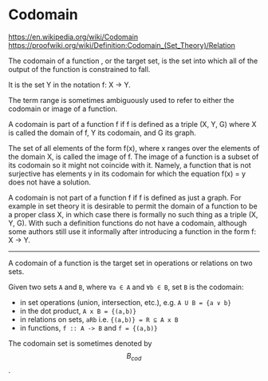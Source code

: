 # Codomain

https://en.wikipedia.org/wiki/Codomain
https://proofwiki.org/wiki/Definition:Codomain_(Set_Theory)/Relation

The codomain of a function
, or the target set, 
is the set into which 
all of the output of the function 
is constrained to fall.

It is the set Y in the notation f: X → Y. 

The term range is sometimes ambiguously used to refer to either the codomain or image of a function.

A codomain is part of a function f if f is defined as a triple (X, Y, G) where X is called the domain of f, Y its codomain, and G its graph.

The set of all elements of the form f(x), where x ranges over the elements of the domain X, is called the image of f. The image of a function is a subset of its codomain so it might not coincide with it. Namely, a function that is not surjective has elements y in its codomain for which the equation f(x) = y does not have a solution.

A codomain is not part of a function f if f is defined as just a graph.
For example in set theory it is desirable to permit the domain of a function to be a proper class X, in which case there is formally no such thing as a triple (X, Y, G). With such a definition functions do not have a codomain, although some authors still use it informally after introducing a function in the form f: X → Y.

---



A codomain of a function is the target set in operations or relations on two sets.

Given two sets `A` and `B`, where `∀a ∈ A` and `∀b ∈ B`, set `B` is the codomain:
- in set operations (union, intersection, etc.), e.g. `A U B = {a ∨ b}`
- in the dot product, `A x B = {(a,b)}`
- in relations on sets, `aRb` i.e. `{(a,b)} = R ⊆ A x B`
- in functions, `f :: A -> B` and `f = {(a,b)}`

The codomain set is sometimes denoted by $$B_{cod}$$.
